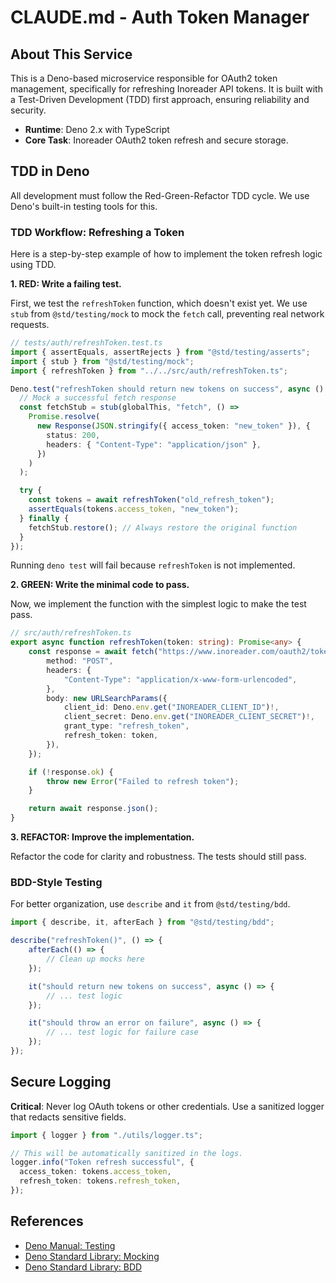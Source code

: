 # CLAUDE.md - Auth Token Manager

## About This Service

This is a Deno-based microservice responsible for OAuth2 token management, specifically for refreshing Inoreader API tokens. It is built with a Test-Driven Development (TDD) first approach, ensuring reliability and security.

- **Runtime**: Deno 2.x with TypeScript
- **Core Task**: Inoreader OAuth2 token refresh and secure storage.

## TDD in Deno

All development must follow the Red-Green-Refactor TDD cycle. We use Deno's built-in testing tools for this.

### TDD Workflow: Refreshing a Token

Here is a step-by-step example of how to implement the token refresh logic using TDD.

**1. RED: Write a failing test.**

First, we test the `refreshToken` function, which doesn't exist yet. We use `stub` from `@std/testing/mock` to mock the `fetch` call, preventing real network requests.

```typescript
// tests/auth/refreshToken.test.ts
import { assertEquals, assertRejects } from "@std/testing/asserts";
import { stub } from "@std/testing/mock";
import { refreshToken } from "../../src/auth/refreshToken.ts";

Deno.test("refreshToken should return new tokens on success", async () => {
  // Mock a successful fetch response
  const fetchStub = stub(globalThis, "fetch", () =>
    Promise.resolve(
      new Response(JSON.stringify({ access_token: "new_token" }), {
        status: 200,
        headers: { "Content-Type": "application/json" },
      })
    )
  );

  try {
    const tokens = await refreshToken("old_refresh_token");
    assertEquals(tokens.access_token, "new_token");
  } finally {
    fetchStub.restore(); // Always restore the original function
  }
});
```

Running `deno test` will fail because `refreshToken` is not implemented.

**2. GREEN: Write the minimal code to pass.**

Now, we implement the function with the simplest logic to make the test pass.

```typescript
// src/auth/refreshToken.ts
export async function refreshToken(token: string): Promise<any> {
    const response = await fetch("https://www.inoreader.com/oauth2/token", {
        method: "POST",
        headers: {
            "Content-Type": "application/x-www-form-urlencoded",
        },
        body: new URLSearchParams({
            client_id: Deno.env.get("INOREADER_CLIENT_ID")!,
            client_secret: Deno.env.get("INOREADER_CLIENT_SECRET")!,
            grant_type: "refresh_token",
            refresh_token: token,
        }),
    });

    if (!response.ok) {
        throw new Error("Failed to refresh token");
    }

    return await response.json();
}
```

**3. REFACTOR: Improve the implementation.**

Refactor the code for clarity and robustness. The tests should still pass.

### BDD-Style Testing

For better organization, use `describe` and `it` from `@std/testing/bdd`.

```typescript
import { describe, it, afterEach } from "@std/testing/bdd";

describe("refreshToken()", () => {
    afterEach(() => {
        // Clean up mocks here
    });

    it("should return new tokens on success", async () => {
        // ... test logic
    });

    it("should throw an error on failure", async () => {
        // ... test logic for failure case
    });
});
```

## Secure Logging

**Critical**: Never log OAuth tokens or other credentials. Use a sanitized logger that redacts sensitive fields.

```typescript
import { logger } from "./utils/logger.ts";

// This will be automatically sanitized in the logs.
logger.info("Token refresh successful", {
  access_token: tokens.access_token, 
  refresh_token: tokens.refresh_token,
});
```

## References

-   [Deno Manual: Testing](https://deno.com/manual@v1.40/testing)
-   [Deno Standard Library: Mocking](https://deno.land/std@0.224.0/testing/mock.ts)
-   [Deno Standard Library: BDD](https://deno.land/std@0.224.0/testing/bdd.ts)
